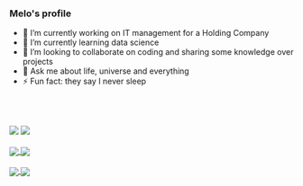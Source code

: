 ### Melo's profile


- 🔭 I’m currently working on IT management for a Holding Company
- 🌱 I’m currently learning data science
- 👯 I’m looking to collaborate on coding and sharing some knowledge over projects
- 💬 Ask me about life, universe and everything
- ⚡ Fun fact: they say I never sleep
<br/><br/>
<br/><br/>
<img src="https://github-readme-stats.vercel.app/api?username=Melo-Professional&show_icons=true&theme=synthwave" />
<img src="https://github-readme-stats.vercel.app/api/top-langs/?username=Melo-Professional&layout=compact" />
<br/><br/>
<a href="https://github.com/Melo-Professional/Data-Analysis---Canadian-Parliament">
  <img align="center" src="https://github-readme-stats.vercel.app/api/pin/?username=Melo-Professional&repo=Data-Analysis---Canadian-Parliament" />
</a>
<a href="https://github.com/Melo-Professional/Data-Analysis---World-Bank-Income-Per-Capita">
  <img align="center" src="https://github-readme-stats.vercel.app/api/pin/?username=Melo-Professional&repo=Data-Analysis---World-Bank-Income-Per-Capita" />
</a>
<br/><br/>
<a href="https://github.com/Melo-Professional/Mouse-Wheel-to-Voicemeeter">
  <img align="center" src="https://github-readme-stats.vercel.app/api/pin/?username=Melo-Professional&repo=Mouse-Wheel-to-Voicemeeter" />
</a>
<a href="https://github.com/Melo-Professional/Cycle-Mouse-Monitors">
  <img align="center" src="https://github-readme-stats.vercel.app/api/pin/?username=Melo-Professional&repo=Cycle-Mouse-Monitors" />
</a>
